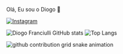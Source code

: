 Olá, Eu sou o Diogo 👋

[![Instagram](https://img.shields.io/badge/Instagram-E4405F?style=for-the-badge&logo=instagram&logoColor=white)](https://www.instagram.com/_diogo_franciulli/)

![Diogo Franciulli GitHub stats](https://github-readme-stats.vercel.app/api?username=Diogofranciulli&show_icons=true&theme=dark)
![Top Langs](https://github-readme-stats.vercel.app/api/top-langs/?username=Diogofranciulli&show_icons=true&theme=dark&layout=compact)



<picture>
  <source media="(prefers-color-scheme: dark)" srcset="https://raw.githubusercontent.com/Diogofranciulli/Diogofranciulli/output/github-contribution-grid-snake-dark.svg">
  <source media="(prefers-color-scheme: light)" srcset="https://raw.githubusercontent.com/Diogofranciulli/Diogofranciulli/output/github-contribution-grid-snake.svg">
  <img alt="github contribution grid snake animation" src="https://raw.githubusercontent.com/Diogofranciulli/Diogofranciulli/output/github-contribution-grid-snake.svg">
</picture>
